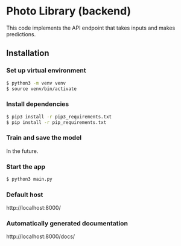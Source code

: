 # Photo Library (backend)

This code implements the API endpoint that takes inputs and makes predictions.

## Installation

### Set up virtual environment
```bash
$ python3 -m venv venv
$ source venv/bin/activate
```

### Install dependencies
```bash
$ pip3 install -r pip3_requirements.txt
$ pip install -r pip_requirements.txt
```

### Train and save the model
In the future.

### Start the app
```bash
$ python3 main.py
```

### Default host
http://localhost:8000/

### Automatically generated documentation
http://localhost:8000/docs/